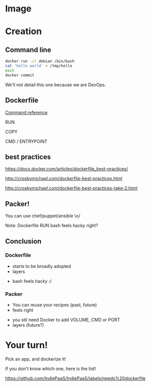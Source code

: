 # Image



# Creation


## Command line

```bash
docker run -it debian /bin/bash
cat 'hello world' > /tmp/hello
exit
docker commit
```


We'll not detail this one because we are DevOps.


## Dockerfile

[Command reference](http://docs.docker.com/reference/builder/)

RUN

COPY

CMD / ENTRYPOINT


## best practices

https://docs.docker.com/articles/dockerfile_best-practices/

http://crosbymichael.com/dockerfile-best-practices.html

http://crosbymichael.com/dockerfile-best-practices-take-2.html


## Packer!

You can use chef/puppet/ansible \o/

Note:
Dockerfile RUN bash feels hacky right?


## Conclusion


### Dockerfile

+ starts to be broadly adopted
+ layers
- bash feels hacky :/


### Packer

+ You can reuse your recipes (past, future)
+ feels right
- you stil need Docker to add VOLUME, CMD or PORT
- layers (future?)



# Your turn!

Pick an app, and dockerize it!

If you don't know which one, here is the list!

https://github.com/IndiePaaS/IndiePaaS/labels/needs%20dockerfile

